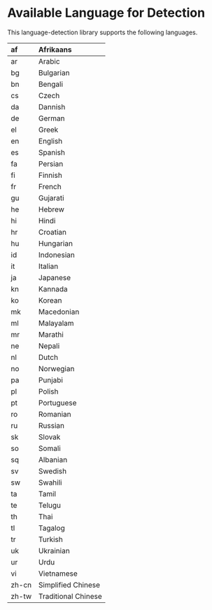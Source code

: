 # Available Language for Detection #

This language-detection library supports the following languages.

|af|Afrikaans|
|:-|:--------|
|ar|Arabic   |
|bg|Bulgarian|
|bn|Bengali  |
|cs|Czech    |
|da|Dannish  |
|de|German   |
|el|Greek    |
|en|English  |
|es|Spanish  |
|fa|Persian  |
|fi|Finnish  |
|fr|French   |
|gu|Gujarati |
|he|Hebrew   |
|hi|Hindi    |
|hr|Croatian |
|hu|Hungarian|
|id|Indonesian|
|it|Italian  |
|ja|Japanese |
|kn|Kannada  |
|ko|Korean   |
|mk|Macedonian|
|ml|Malayalam|
|mr|Marathi  |
|ne|Nepali   |
|nl|Dutch    |
|no|Norwegian|
|pa|Punjabi  |
|pl|Polish   |
|pt|Portuguese|
|ro|Romanian |
|ru|Russian  |
|sk|Slovak   |
|so|Somali   |
|sq|Albanian |
|sv|Swedish  |
|sw|Swahili  |
|ta|Tamil    |
|te|Telugu   |
|th|Thai     |
|tl|Tagalog  |
|tr|Turkish  |
|uk|Ukrainian|
|ur|Urdu     |
|vi|Vietnamese|
|zh-cn|Simplified Chinese|
|zh-tw|Traditional Chinese|